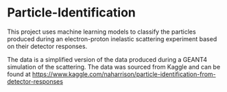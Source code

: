 # Particle-Identification

This project uses machine learning models to classify the particles produced during an electron-proton inelastic scattering experiment based on their detector responses.  

The data is a simplified version of the data produced during a GEANT4 simulation of the scattering. The data was sourced from Kaggle and can be found at https://www.kaggle.com/naharrison/particle-identification-from-detector-responses
